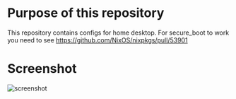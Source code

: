 # Purpose of this repository
This repository contains configs for home desktop. For secure_boot to work you
need to see https://github.com/NixOS/nixpkgs/pull/53901

# Screenshot

![screenshot](https://i.imgur.com/Is8IUxb.png)

